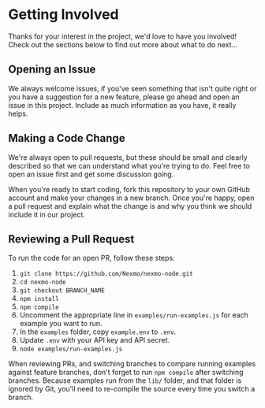 # Getting Involved

Thanks for your interest in the project, we'd love to have you involved! Check out the sections below to find out more about what to do next...

## Opening an Issue

We always welcome issues, if you've seen something that isn't quite right or you have a suggestion for a new feature, please go ahead and open an issue in this project. Include as much information as you have, it really helps.

## Making a Code Change

We're always open to pull requests, but these should be small and clearly described so that we can understand what you're trying to do. Feel free to open an issue first and get some discussion going.

When you're ready to start coding, fork this repository to your own GitHub account and make your changes in a new branch. Once you're happy, open a pull request and explain what the change is and why you think we should include it in our project.

## Reviewing a Pull Request

To run the code for an open PR, follow these steps:

1. `git clone https://github.com/Nexmo/nexmo-node.git`
2. `cd nexmo-node`
3. `git checkout BRANCH_NAME`
4. `npm install`
5. `npm compile`
6. Uncomment the appropriate line in `examples/run-examples.js` for each example you want to run.
7. In the `examples` folder, copy `example.env` to `.env`.
8. Update `.env` with your API key and API secret.
9. `node examples/run-examples.js`

When reviewing PRs, and switching branches to compare running examples against feature branches, don't forget to run `npm compile` after switching branches. Because examples run from the `lib/` folder, and that folder is ignored by Git, you'll need to re-compile the source every time you switch a branch.
